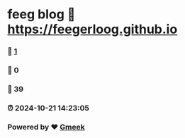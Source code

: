 # feeg blog :link: https://feegerloog.github.io 
### :page_facing_up: [1](https://feegerloog.github.io/tag.html) 
### :speech_balloon: 0 
### :hibiscus: 39 
### :alarm_clock: 2024-10-21 14:23:05 
### Powered by :heart: [Gmeek](https://github.com/Meekdai/Gmeek)
